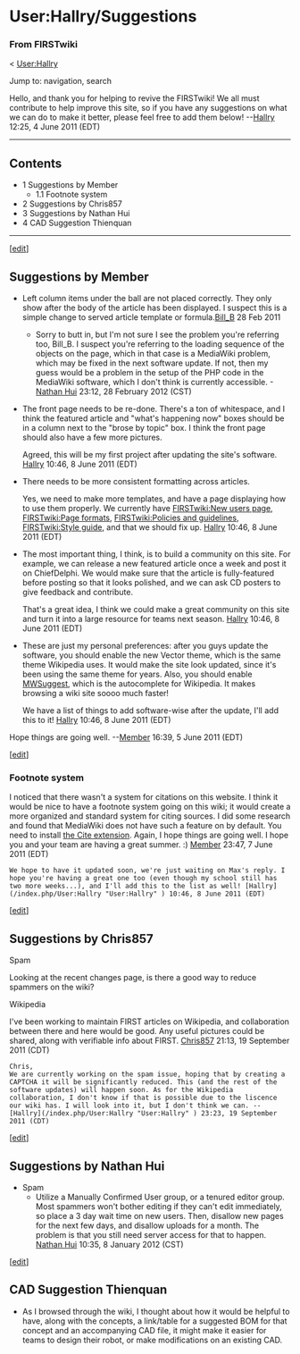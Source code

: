 

# User:Hallry/Suggestions

### From FIRSTwiki

&lt; [User:Hallry](/index.php/User:Hallry "User:Hallry" )

Jump to: navigation, search

Hello, and thank you for helping to revive the FIRSTwiki! We all must
contribute to help improve this site, so if you have any suggestions on what
we can do to make it better, please feel free to add them below!
--[Hallry](/index.php/User:Hallry "User:Hallry" ) 12:25, 4 June 2011 (EDT)

* * *

## Contents

  * 1 Suggestions by Member
    * 1.1 Footnote system
  * 2 Suggestions by Chris857
  * 3 Suggestions by Nathan Hui
  * 4 CAD Suggestion Thienquan  
---  
  
[[edit](/index.php?title=User:Hallry/Suggestions&action=edit&section=1 "Edit
section: Suggestions by Member" )]

## Suggestions by Member

  * Left column items under the ball are not placed correctly. They only show after the body of the article has been displayed. I suspect this is a simple change to served article template or formula.[Bill_B](/index.php/User:Bill_B "User:Bill B" ) 28 Feb 2011 
    * Sorry to butt in, but I'm not sure I see the problem you're referring too, Bill_B. I suspect you're referring to the loading sequence of the objects on the page, which in that case is a MediaWiki problem, which may be fixed in the next software update. If not, then my guess would be a problem in the setup of the PHP code in the MediaWiki software, which I don't think is currently accessible. -[Nathan Hui](/index.php/User:Nathan_Hui "User:Nathan Hui" ) 23:12, 28 February 2012 (CST) 
  * The front page needs to be re-done. There's a ton of whitespace, and I think the featured article and "what's happening now" boxes should be in a column next to the "brose by topic" box. I think the front page should also have a few more pictures. 

    Agreed, this will be my first project after updating the site's software. [Hallry](/index.php/User:Hallry "User:Hallry" ) 10:46, 8 June 2011 (EDT) 

  * There needs to be more consistent formatting across articles. 

    Yes, we need to make more templates, and have a page displaying how to use them properly. We currently have [FIRSTwiki:New users page](/index.php/FIRSTwiki:New_users_page "FIRSTwiki:New users page" ), [FIRSTwiki:Page formats](/index.php/FIRSTwiki:Page_formats "FIRSTwiki:Page formats" ), [FIRSTwiki:Policies and guidelines](/index.php/FIRSTwiki:Policies_and_guidelines "FIRSTwiki:Policies and guidelines" ), [FIRSTwiki:Style guide](/index.php/FIRSTwiki:Style_guide "FIRSTwiki:Style guide" ), and that we should fix up. [Hallry](/index.php/User:Hallry "User:Hallry" ) 10:46, 8 June 2011 (EDT) 

  * The most important thing, I think, is to build a community on this site. For example, we can release a new featured article once a week and post it on ChiefDelphi. We would make sure that the article is fully-featured before posting so that it looks polished, and we can ask CD posters to give feedback and contribute. 

    That's a great idea, I think we could make a great community on this site and turn it into a large resource for teams next season. [Hallry](/index.php/User:Hallry "User:Hallry" ) 10:46, 8 June 2011 (EDT) 

  * These are just my personal preferences: after you guys update the software, you should enable the new Vector theme, which is the same theme Wikipedia uses. It would make the site look updated, since it's been using the same theme for years. Also, you should enable [MWSuggest](http://www.mediawiki.org/wiki/Manual:$wgEnableMWSuggest "http://www.mediawiki.org/wiki/Manual:$wgEnableMWSuggest" ), which is the autocomplete for Wikipedia. It makes browsing a wiki site soooo much faster! 

    We have a list of things to add software-wise after the update, I'll add this to it! [Hallry](/index.php/User:Hallry "User:Hallry" ) 10:46, 8 June 2011 (EDT) 

Hope things are going well. --[Member](/index.php/User:Member "User:Member" )
16:39, 5 June 2011 (EDT)

[[edit](/index.php?title=User:Hallry/Suggestions&action=edit&section=2 "Edit
section: Footnote system" )]

### Footnote system

I noticed that there wasn't a system for citations on this website. I think it
would be nice to have a footnote system going on this wiki; it would create a
more organized and standard system for citing sources. I did some research and
found that MediaWiki does not have such a feature on by default. You need to
install [the Cite extension](http://www.mediawiki.org/wiki/Extension:Cite
"http://www.mediawiki.org/wiki/Extension:Cite" ). Again, I hope things are
going well. I hope you and your team are having a great summer. :)
[Member](/index.php/User:Member "User:Member" ) 23:47, 7 June 2011 (EDT)

    We hope to have it updated soon, we're just waiting on Max's reply. I hope you're having a great one too (even though my school still has two more weeks...), and I'll add this to the list as well! [Hallry](/index.php/User:Hallry "User:Hallry" ) 10:46, 8 June 2011 (EDT) 

[[edit](/index.php?title=User:Hallry/Suggestions&action=edit&section=3 "Edit
section: Suggestions by Chris857" )]

## Suggestions by Chris857

Spam

Looking at the recent changes page, is there a good way to reduce spammers on
the wiki?

Wikipedia

I've been working to maintain FIRST articles on Wikipedia, and collaboration
between there and here would be good. Any useful pictures could be shared,
along with verifiable info about FIRST. [Chris857](/index.php/User:Chris857
"User:Chris857" ) 21:13, 19 September 2011 (CDT)

    Chris, 
    We are currently working on the spam issue, hoping that by creating a CAPTCHA it will be significantly reduced. This (and the rest of the software updates) will happen soon. As for the Wikipedia collaboration, I don't know if that is possible due to the liscence our wiki has. I will look into it, but I don't think we can. --[Hallry](/index.php/User:Hallry "User:Hallry" ) 23:23, 19 September 2011 (CDT) 

[[edit](/index.php?title=User:Hallry/Suggestions&action=edit&section=4 "Edit
section: Suggestions by Nathan Hui" )]

## Suggestions by Nathan Hui

  * Spam 
    * Utilize a Manually Confirmed User group, or a tenured editor group. Most spammers won't bother editing if they can't edit immediately, so place a 3 day wait time on new users. Then, disallow new pages for the next few days, and disallow uploads for a month. The problem is that you still need server access for that to happen. [Nathan Hui](/index.php/User:Nathan_Hui "User:Nathan Hui" ) 10:35, 8 January 2012 (CST) 

[[edit](/index.php?title=User:Hallry/Suggestions&action=edit&section=5 "Edit
section: CAD Suggestion Thienquan" )]

## CAD Suggestion Thienquan

  * As I browsed through the wiki, I thought about how it would be helpful to have, along with the concepts, a link/table for a suggested BOM for that concept and an accompanying CAD file, it might make it easier for teams to design their robot, or make modifications on an existing CAD. 

